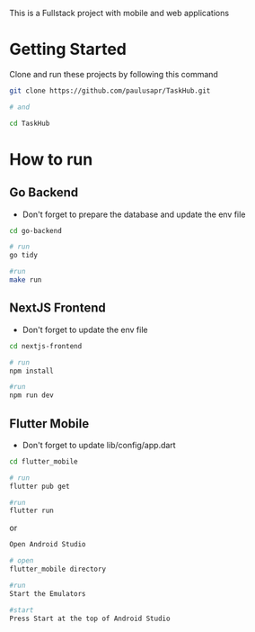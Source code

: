 This is a Fullstack project with mobile and web applications

# Getting Started
Clone and run these projects by following this command
```bash
git clone https://github.com/paulusapr/TaskHub.git

# and

cd TaskHub
```

# How to run

## Go Backend
* Don't forget to prepare the database and update the env file
```bash
cd go-backend

# run
go tidy

#run
make run
```

## NextJS Frontend
* Don't forget to update the env file
```bash
cd nextjs-frontend

# run
npm install

#run
npm run dev
```

## Flutter Mobile
* Don't forget to update lib/config/app.dart
```bash
cd flutter_mobile

# run
flutter pub get

#run
flutter run
```

or

```bash
Open Android Studio

# open
flutter_mobile directory

#run
Start the Emulators

#start
Press Start at the top of Android Studio
```
